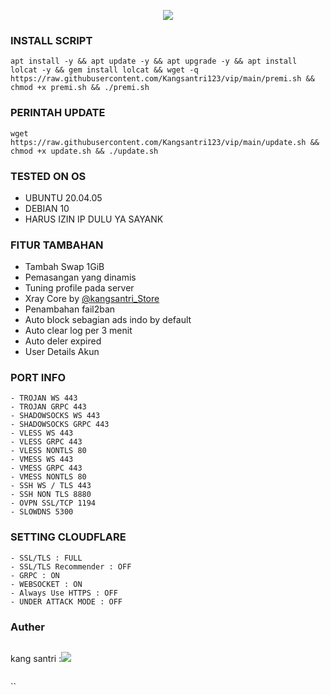 <p align="center">
<img src="https://readme-typing-svg.herokuapp.com?color=%2336BCF7&center=true&vCenter=true&lines=S+C+R+I+P+T++A+L+W+A+N++V+P" />
</p>

### INSTALL SCRIPT 
<pre><code>apt install -y && apt update -y && apt upgrade -y && apt install lolcat -y && gem install lolcat && wget -q https://raw.githubusercontent.com/Kangsantri123/vip/main/premi.sh && chmod +x premi.sh && ./premi.sh
</code></pre>

### PERINTAH UPDATE 
<pre><code>wget https://raw.githubusercontent.com/Kangsantri123/vip/main/update.sh && chmod +x update.sh && ./update.sh</code></pre>

### TESTED ON OS 
- UBUNTU 20.04.05
- DEBIAN 10
- HARUS IZIN IP DULU YA SAYANK

### FITUR TAMBAHAN
- Tambah Swap 1GiB
- Pemasangan yang dinamis
- Tuning profile pada server
- Xray Core by [@kangsantri_Store](https://github.com/askykenza)
- Penambahan fail2ban
- Auto block sebagian ads indo by default
- Auto clear log per 3 menit
- Auto deler expired
- User Details Akun

### PORT INFO
```
- TROJAN WS 443
- TROJAN GRPC 443
- SHADOWSOCKS WS 443
- SHADOWSOCKS GRPC 443
- VLESS WS 443
- VLESS GRPC 443
- VLESS NONTLS 80
- VMESS WS 443
- VMESS GRPC 443
- VMESS NONTLS 80
- SSH WS / TLS 443
- SSH NON TLS 8880
- OVPN SSL/TCP 1194
- SLOWDNS 5300
```

### SETTING CLOUDFLARE
```
- SSL/TLS : FULL
- SSL/TLS Recommender : OFF
- GRPC : ON
- WEBSOCKET : ON
- Always Use HTTPS : OFF
- UNDER ATTACK MODE : OFF
```
### Auther
```
```
kang santri :<a href="https://wa.me/6285236846667" target=”_blank”><img src="https://img.shields.io/static/v1?style=for-the-badge&logo=WhatsApp&label=WhatsApp&message=Click%20Here&color=blue"></a><br>
```
```
``
```
